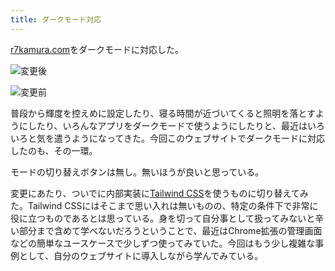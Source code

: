 ```yaml
---
title: ダークモード対応
---
```

[r7kamura.com](https://r7kamura.com/)をダークモードに対応した。

![](https://lh3.googleusercontent.com/ZNN7FCLiPp6ua5oSV2cKbKlvlaqb7uRbGsrIDQcGp7iRI6k8P_nxb3hGtujGZGLgq2TfifnhMnXpxwS60IhUYr-QGNQZm1rA9_hS19pSgmx2A3oX3jlcI5YrnidLr28NtFYi_NIKl4_MbqsU2w-fRw "変更後")

![](https://lh5.googleusercontent.com/BamMjQlEU2JOJAWWkyLe8CIUKtjeHS2tmR2PfsaizrSGvBbOsfYyxWv8Rx044O27hclOlZG0ypsS_JKF2xSdFjdRv4Fv1SBmcB2xLFlMiPn2NYZwDY41epw25IoF3-Bn1R40O3ieudClF5g9ck2djw "変更前")

普段から輝度を控えめに設定したり、寝る時間が近づいてくると照明を落とすようにしたり、いろんなアプリをダークモードで使うようにしたりと、最近はいろいろと気を遣うようになってきた。今回このウェブサイトでダークモードに対応したのも、その一環。

モードの切り替えボタンは無し。無いほうが良いと思っている。

変更にあたり、ついでに内部実装に[Tailwind CSS](https://tailwindcss.com/)を使うものに切り替えてみた。Tailwind CSSにはそこまで思い入れは無いものの、特定の条件下で非常に役に立つものであるとは思っている。身を切って自分事として扱ってみないと辛い部分まで含めて学べないだろうということで、最近はChrome拡張の管理画面などの簡単なユースケースで少しずつ使ってみていた。今回はもう少し複雑な事例として、自分のウェブサイトに導入しながら学んでみている。
